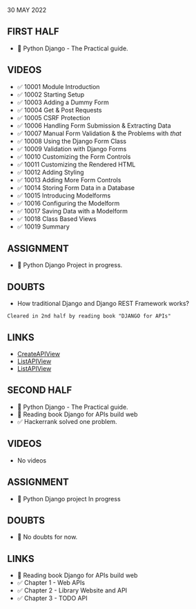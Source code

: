 30 MAY 2022

## FIRST HALF

- 🚧 Python Django - The Practical guide.

## VIDEOS

- ✅ 10001 Module Introduction
- ✅ 10002 Starting Setup
- ✅ 10003 Adding a Dummy Form
- ✅ 10004 Get & Post Requests
- ✅ 10005 CSRF Protection
- ✅ 10006 Handling Form Submission & Extracting Data
- ✅ 10007 Manual Form Validation & the Problems with _that_
- ✅ 10008 Using the Django Form Class
- ✅ 10009 Validation with Django Forms
- ✅ 10010 Customizing the Form Controls
- ✅ 10011 Customizing the Rendered HTML
- ✅ 10012 Adding Styling
- ✅ 10013 Adding More Form Controls
- ✅ 10014 Storing Form Data in a Database
- ✅ 10015 Introducing Modelforms
- ✅ 10016 Configuring the Modelform
- ✅ 10017 Saving Data with a Modelform
- ✅ 10018 Class Based Views
- ✅ 10019 Summary

## ASSIGNMENT

- 🚧 Python Django Project in progress.

## DOUBTS

- How traditional Django and Django REST Framework works? 
```
Cleared in 2nd half by reading book "DJANGO for APIs"
```

## LINKS

- [CreateAPIView](https://www.django-rest-framework.org/api-guide/generic-views/#createapiview)
- [ListAPIView](https://www.django-rest-framework.org/api-guide/generic-views/#createapiview)
- [ListAPIView](https://www.django-rest-framework.org/api-guide/generic-views/#createapiview)

## SECOND HALF

- 🚧 Python Django - The Practical guide.
- 🚧 Reading book Django for APIs build web 
- ✅ Hackerrank solved one problem.

## VIDEOS

- No videos

## ASSIGNMENT

- 🚧 Python Django project In progress

## DOUBTS

- 🚫 No doubts for now.

## LINKS

- 🚧 Reading book Django for APIs build web 
- ✅ Chapter 1 - Web APIs
- ✅ Chapter 2 - Library Website and API
- ✅ Chapter 3 - TODO API

